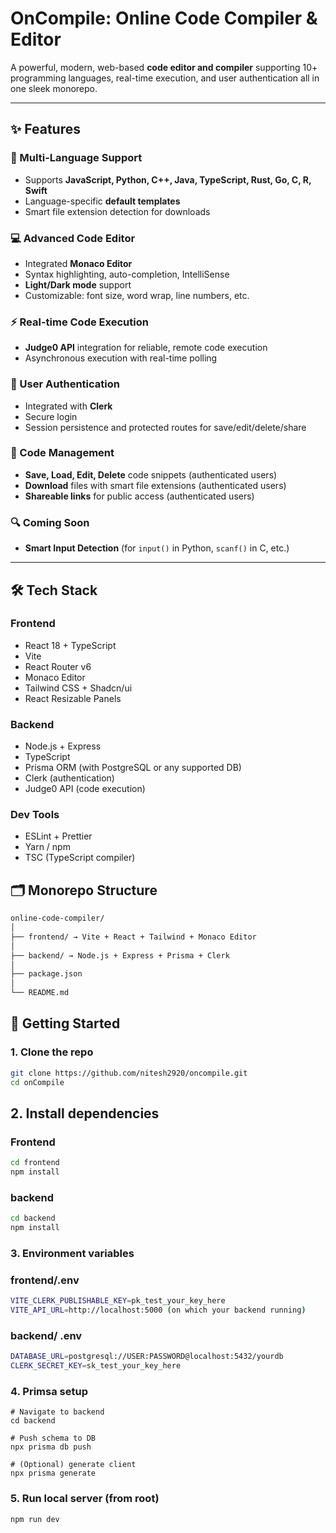 # OnCompile: Online Code Compiler & Editor

A powerful, modern, web-based **code editor and compiler** supporting 10+ programming languages, real-time execution, and user authentication all in one sleek monorepo.

---

## ✨ Features

### 🔧 Multi-Language Support
- Supports **JavaScript, Python, C++, Java, TypeScript, Rust, Go, C, R, Swift**
- Language-specific **default templates**
- Smart file extension detection for downloads

### 💻 Advanced Code Editor
- Integrated **Monaco Editor** 
- Syntax highlighting, auto-completion, IntelliSense
- **Light/Dark mode** support
- Customizable: font size, word wrap, line numbers, etc.

### ⚡ Real-time Code Execution
- **Judge0 API** integration for reliable, remote code execution
- Asynchronous execution with real-time polling

### 🔐 User Authentication
- Integrated with **Clerk**
- Secure login
- Session persistence and protected routes for save/edit/delete/share

### 💾 Code Management
- **Save, Load, Edit, Delete** code snippets (authenticated users)
- **Download** files with smart file extensions (authenticated users)
- **Shareable links** for public access (authenticated users)

### 🔍 Coming Soon
- **Smart Input Detection** (for `input()` in Python, `scanf()` in C, etc.)

---

## 🛠️ Tech Stack

### Frontend
- React 18 + TypeScript
- Vite
- React Router v6
- Monaco Editor
- Tailwind CSS + Shadcn/ui
- React Resizable Panels

### Backend
- Node.js + Express
- TypeScript
- Prisma ORM (with PostgreSQL or any supported DB)
- Clerk (authentication)
- Judge0 API (code execution)

### Dev Tools
- ESLint + Prettier
- Yarn / npm
- TSC (TypeScript compiler)



## 🗂️ Monorepo Structure

```sh
online-code-compiler/
│
├── frontend/ → Vite + React + Tailwind + Monaco Editor
│
├── backend/ → Node.js + Express + Prisma + Clerk
│
├── package.json 
│
└── README.md
```

## 🚀 Getting Started

### 1. Clone the repo

```bash
git clone https://github.com/nitesh2920/oncompile.git
cd onCompile
```

## 2. Install dependencies
### Frontend
```bash
cd frontend
npm install
```
### backend
```bash
cd backend
npm install
```
### 3. Environment variables
### frontend/.env
```bash
VITE_CLERK_PUBLISHABLE_KEY=pk_test_your_key_here
VITE_API_URL=http://localhost:5000 (on which your backend running)

```
### backend/ .env
```sh
DATABASE_URL=postgresql://USER:PASSWORD@localhost:5432/yourdb
CLERK_SECRET_KEY=sk_test_your_key_here

```
### 4. Primsa setup
```
# Navigate to backend
cd backend

# Push schema to DB
npx prisma db push

# (Optional) generate client
npx prisma generate
```

### 5. Run local server (from root)
```bash
npm run dev
```



